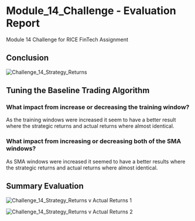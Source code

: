 # Module_14_Challenge - Evaluation Report
Module 14 Challenge for RICE FinTech Assignment

## Conclusion

![Challenge_14_Strategy_Returns](https://github.com/apeontherun/Module_14_Challenge/assets/28538519/6e230ae5-edae-4ad6-8910-564e81104129)





## Tuning the Baseline Trading Algorithm

### What impact from increase or decreasing the training window?

As the training windows were increased it seem to have a better result where the strategic returns and actual returns where almost identical.

### What impact from increasing or decreasing both of the SMA windows?

As SMA windows were increased it seemed to have a better results where the strategic returns and actual returns where almost identical.

## Summary Evaluation

![Challenge_14_Strategy_Returns v Actual Returns 1](https://github.com/apeontherun/Module_14_Challenge/assets/28538519/f7d5bdaa-84b1-4fd0-a68a-b91991cabbb9)

![Challenge_14_Strategy_Returns v Actual Returns 2](https://github.com/apeontherun/Module_14_Challenge/assets/28538519/ce72405f-8e09-4d9b-be14-2d68a76a587e)
